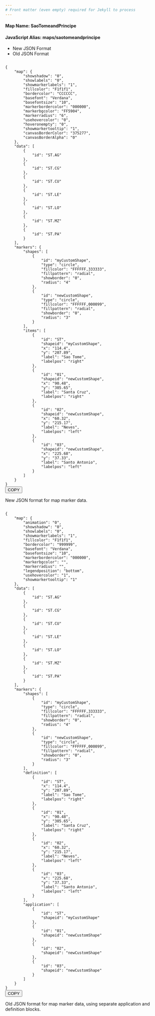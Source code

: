 ```yaml
---
# Front matter (even empty) required for Jekyll to process
---
```


#### Map Name: SaoTomeandPrincipe

#### JavaScript Alias: maps/saotomeandprincipe


<div class="code-wrapper">
<ul class='code-tabs'>
    <li class='active'>
        <a data-toggle='new-json'>New JSON Format</a>
    </li>
    <li>
        <a data-toggle='old-json'>Old JSON Format</a>
    </li>
</ul>
<div class='tab-content'>
    
<div class='tab new-json-tab active'>
<pre><code class="language-json">
{
    "map": {
        "showshadow": "0",
        "showlabels": "0",
        "showmarkerlabels": "1",
        "fillcolor": "F1f1f1",
        "bordercolor": "CCCCCC",
        "basefont": "Verdana",
        "basefontsize": "10",
        "markerbordercolor": "000000",
        "markerbgcolor": "FF5904",
        "markerradius": "6",
        "usehovercolor": "0",
        "hoveronempty": "0",
        "showmarkertooltip": "1",
        "canvasBorderColor": "375277",
        "canvasBorderAlpha": "0"
    },
    "data": [
        {
            "id": "ST.AG"
        },
        {
            "id": "ST.CG"
        },
        {
            "id": "ST.CU"
        },
        {
            "id": "ST.LE"
        },
        {
            "id": "ST.LO"
        },
        {
            "id": "ST.MZ"
        },
        {
            "id": "ST.PA"
        }
    ],
    "markers": {
        "shapes": [
            {
                "id": "myCustomShape",
                "type": "circle",
                "fillcolor": "FFFFFF,333333",
                "fillpattern": "radial",
                "showborder": "0",
                "radius": "4"
            },
            {
                "id": "newCustomShape",
                "type": "circle",
                "fillcolor": "FFFFFF,000099",
                "fillpattern": "radial",
                "showborder": "0",
                "radius": "3"
            }
        ],
        "items": [
            {
                "id": "ST",
                "shapeid": "myCustomShape",
                "x": "114.4",
                "y": "207.89",
                "label": "Sao Tome",
                "labelpos": "right"
            },
            {
                "id": "01",
                "shapeid": "newCustomShape",
                "x": "90.48",
                "y": "305.65",
                "label": "Santa Cruz",
                "labelpos": "right"
            },
            {
                "id": "02",
                "shapeid": "newCustomShape",
                "x": "60.32",
                "y": "215.17",
                "label": "Neves",
                "labelpos": "left"
            },
            {
                "id": "03",
                "shapeid": "newCustomShape",
                "x": "225.68",
                "y": "37.33",
                "label": "Santo Antonio",
                "labelpos": "left"
            }
        ]
    }
}
</code><button class='btn btn-outline-secondary btn-copy' title='Copy to clipboard'>COPY</button>
</pre>


<p class='text-success'>New JSON format for map marker data.</p>

</div>
<div class='tab old-json-tab'>
<pre><code class="language-json">
{
    "map": {
        "animation": "0",
        "showshadow": "0",
        "showlabels": "0",
        "showmarkerlabels": "1",
        "fillcolor": "F1f1f1",
        "bordercolor": "999999",
        "basefont": "Verdana",
        "basefontsize": "10",
        "markerbordercolor": "000000",
        "markerbgcolor": "",
        "markerradius": "",
        "legendposition": "bottom",
        "usehovercolor": "1",
        "showmarkertooltip": "1"
    },
    "data": [
        {
            "id": "ST.AG"
        },
        {
            "id": "ST.CG"
        },
        {
            "id": "ST.CU"
        },
        {
            "id": "ST.LE"
        },
        {
            "id": "ST.LO"
        },
        {
            "id": "ST.MZ"
        },
        {
            "id": "ST.PA"
        }
    ],
    "markers": {
        "shapes": [
            {
                "id": "myCustomShape",
                "type": "circle",
                "fillcolor": "FFFFFF,333333",
                "fillpattern": "radial",
                "showborder": "0",
                "radius": "4"
            },
            {
                "id": "newCustomShape",
                "type": "circle",
                "fillcolor": "FFFFFF,000099",
                "fillpattern": "radial",
                "showborder": "0",
                "radius": "3"
            }
        ],
        "definition": [
            {
                "id": "ST",
                "x": "114.4",
                "y": "207.89",
                "label": "Sao Tome",
                "labelpos": "right"
            },
            {
                "id": "01",
                "x": "90.48",
                "y": "305.65",
                "label": "Santa Cruz",
                "labelpos": "right"
            },
            {
                "id": "02",
                "x": "60.32",
                "y": "215.17",
                "label": "Neves",
                "labelpos": "left"
            },
            {
                "id": "03",
                "x": "225.68",
                "y": "37.33",
                "label": "Santo Antonio",
                "labelpos": "left"
            }
        ],
        "application": [
            {
                "id": "ST",
                "shapeid": "myCustomShape"
            },
            {
                "id": "01",
                "shapeid": "newCustomShape"
            },
            {
                "id": "02",
                "shapeid": "newCustomShape"
            },
            {
                "id": "03",
                "shapeid": "newCustomShape"
            }
        ]
    }
}
</code><button class='btn btn-outline-secondary btn-copy' title='Copy to clipboard'>COPY</button>
</pre>


<p class='text-success'>Old JSON format for map marker data, using separate application and definition blocks.</p>

</div>
    
</div>
</div>
